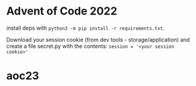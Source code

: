 # Advent of Code 2022

install deps with `python3 -m pip install -r requirements.txt`.

Download your session cookie (from dev tools - storage/application) and create a file secret.py with the contents:
`session = '<your session cookie>'`
# aoc23
